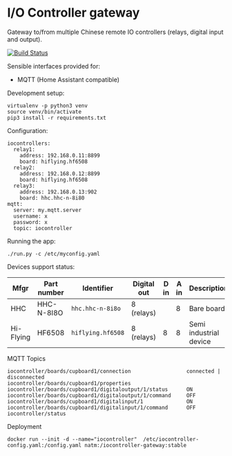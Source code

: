 # I/O Controller gateway

Gateway to/from multiple Chinese remote IO controllers (relays, digital input and output).

[![Build Status](https://travis-ci.org/natm/iocontrollergw.svg?branch=master)](https://travis-ci.org/natm/iocontrollergw)

Sensible interfaces provided for:

* MQTT (Home Assistant compatible)


Development setup:

```
virtualenv -p python3 venv
source venv/bin/activate
pip3 install -r requirements.txt
```

Configuration:

```
iocontrollers:
  relay1:
    address: 192.168.0.11:8899
    board: hiflying.hf6508
  relay2:
    address: 192.168.0.12:8899
    board: hiflying.hf6508
  relay3:
    address: 192.168.0.13:902
    board: hhc.hhc-n-8i80
mqtt:
  server: my.mqtt.server
  username: x
  password: x
  topic: iocontroller
```

Running the app:

```
./run.py -c /etc/myconfig.yaml
```

Devices support status:

| Mfgr      | Part number  | Identifier       | Digital out | D in | A in | Description            | Status      |
|-----------|--------------|------------------|-------------|------|------|------------------------|-------------|
| HHC       | HHC-N-8I8O   | `hhc.hhc-n-8i8o` | 8 (relays)  |      | 8    | Bare board             | Development |
| Hi-Flying | HF6508       | `hiflying.hf6508`| 8 (relays)  | 8    | 8    | Semi industrial device | Development |


MQTT Topics

```
iocontroller/boards/cupboard1/connection                  connected | disconnected
iocontroller/boards/cupboard1/properties
iocontroller/boards/cupboard1/digitaloutput/1/status      ON
iocontroller/boards/cupboard1/digitaloutput/1/command     OFF
iocontroller/boards/cupboard1/digitalinput/1              ON
iocontroller/boards/cupboard1/digitalinput/1/command      OFF
iocontroller/status
```

Deployment

```
docker run --init -d --name="iocontroller"  /etc/iocontroller-config.yaml:/config.yaml natm:/iocontroller-gateway:stable
```
